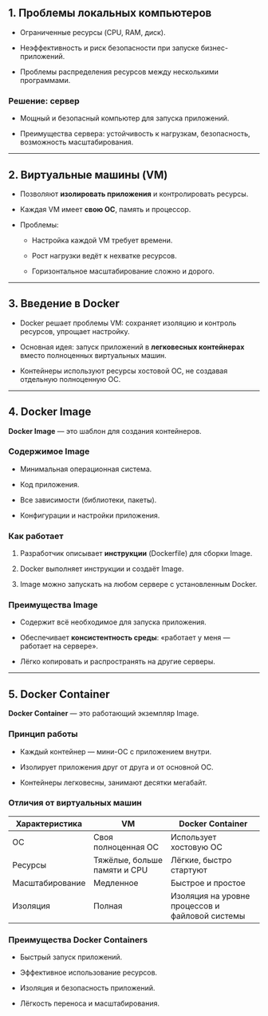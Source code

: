 ## 1. Проблемы локальных компьютеров

- Ограниченные ресурсы (CPU, RAM, диск).
    
- Неэффективность и риск безопасности при запуске бизнес-приложений.
    
- Проблемы распределения ресурсов между несколькими программами.

### Решение: сервер

- Мощный и безопасный компьютер для запуска приложений.
    
- Преимущества сервера: устойчивость к нагрузкам, безопасность, возможность масштабирования.

---

## 2. Виртуальные машины (VM)

- Позволяют **изолировать приложения** и контролировать ресурсы.
    
- Каждая VM имеет **свою ОС**, память и процессор.
    
- Проблемы:
    
    - Настройка каждой VM требует времени.
        
    - Рост нагрузки ведёт к нехватке ресурсов.
        
    - Горизонтальное масштабирование сложно и дорого.

---

## 3. Введение в Docker

- Docker решает проблемы VM: сохраняет изоляцию и контроль ресурсов, упрощает настройку.
    
- Основная идея: запуск приложений в **легковесных контейнерах** вместо полноценных виртуальных машин.
    
- Контейнеры используют ресурсы хостовой ОС, не создавая отдельную полноценную ОС.

---

## 4. Docker Image

**Docker Image** — это шаблон для создания контейнеров.

### Содержимое Image

- Минимальная операционная система.
    
- Код приложения.
    
- Все зависимости (библиотеки, пакеты).
    
- Конфигурации и настройки приложения.

### Как работает

1. Разработчик описывает **инструкции** (Dockerfile) для сборки Image.
    
2. Docker выполняет инструкции и создаёт Image.
    
3. Image можно запускать на любом сервере с установленным Docker.

### Преимущества Image

- Содержит всё необходимое для запуска приложения.
    
- Обеспечивает **консистентность среды**: «работает у меня — работает на сервере».
    
- Лёгко копировать и распространять на другие серверы.

---

## 5. Docker Container

**Docker Container** — это работающий экземпляр Image.

### Принцип работы

- Каждый контейнер — мини-ОС с приложением внутри.
    
- Изолирует приложения друг от друга и от основной ОС.
    
- Контейнеры легковесны, занимают десятки мегабайт.

### Отличия от виртуальных машин

|Характеристика|VM|Docker Container|
|---|---|---|
|ОС|Своя полноценная ОС|Использует хостовую ОС|
|Ресурсы|Тяжёлые, больше памяти и CPU|Лёгкие, быстро стартуют|
|Масштабирование|Медленное|Быстрое и простое|
|Изоляция|Полная|Изоляция на уровне процессов и файловой системы|

### Преимущества Docker Containers

- Быстрый запуск приложений.
    
- Эффективное использование ресурсов.
    
- Изоляция и безопасность приложений.
    
- Лёгкость переноса и масштабирования.